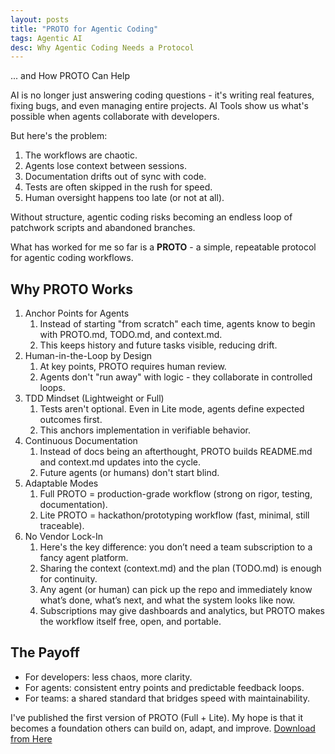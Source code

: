 ```yaml
---
layout: posts
title: "PROTO for Agentic Coding"
tags: Agentic AI
desc: Why Agentic Coding Needs a Protocol
---
```


... and How PROTO Can Help

AI is no longer just answering coding questions - it's writing real features,
fixing bugs, and even managing entire projects. AI Tools show us what's possible
when agents collaborate with developers.

But here's the problem:
1. The workflows are chaotic.
2. Agents lose context between sessions.
3. Documentation drifts out of sync with code.
4. Tests are often skipped in the rush for speed.
5. Human oversight happens too late (or not at all).

Without structure, agentic coding risks becoming an endless loop of patchwork
scripts and abandoned branches.

What has worked for me so far is a **PROTO** - a simple, repeatable protocol for
agentic coding workflows.

## Why PROTO Works

1. Anchor Points for Agents
	1. Instead of starting "from scratch" each time, agents know to begin with
	   PROTO.md, TODO.md, and context.md.
	2. This keeps history and future tasks visible, reducing drift.
2. Human-in-the-Loop by Design
	1. At key points, PROTO requires human review.
	2. Agents don't "run away" with logic - they collaborate in controlled loops.
3. TDD Mindset (Lightweight or Full)
	1. Tests aren't optional. Even in Lite mode, agents define expected outcomes
	   first.
	2. This anchors implementation in verifiable behavior.
4. Continuous Documentation
	1. Instead of docs being an afterthought, PROTO builds README.md and
	   context.md updates into the cycle.
	2. Future agents (or humans) don't start blind.
5. Adaptable Modes
	1. Full PROTO = production-grade workflow (strong on rigor, testing,
	   documentation).
	2. Lite PROTO = hackathon/prototyping workflow (fast, minimal, still
       traceable).
6. No Vendor Lock-In
	1. Here's the key difference: you don’t need a team subscription to a fancy
       agent platform.
	2. Sharing the context (context.md) and the plan (TODO.md) is enough for
	   continuity.
	3. Any agent (or human) can pick up the repo and immediately know what’s
	   done, what’s next, and what the system looks like now.
	4. Subscriptions may give dashboards and analytics, but PROTO makes the
	   workflow itself free, open, and portable.

## The Payoff
* For developers: less chaos, more clarity.
* For agents: consistent entry points and predictable feedback loops.
* For teams: a shared standard that bridges speed with maintainability.

I've published the first version of PROTO (Full + Lite). My hope is that it
becomes a foundation others can build on, adapt, and improve.
[Download from Here](https://github.com/yogeshpowar/PROTO)

